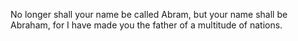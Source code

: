 No longer shall your name be called Abram, but your name shall be Abraham, for I have made you the father of a multitude of nations.
